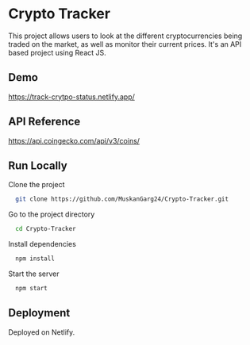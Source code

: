 
# Crypto Tracker

This project allows users to look at the different cryptocurrencies being traded on the market, as well as monitor their current prices. It's an API based project using React JS.



## Demo

https://track-crytpo-status.netlify.app/


## API Reference

https://api.coingecko.com/api/v3/coins/


## Run Locally

Clone the project

```bash
  git clone https://github.com/MuskanGarg24/Crypto-Tracker.git
```

Go to the project directory

```bash
  cd Crypto-Tracker
```

Install dependencies

```bash
  npm install
```

Start the server

```bash
  npm start
```


## Deployment

Deployed on Netlify.


